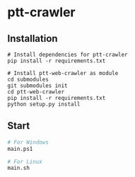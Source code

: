 # ptt-crawler

## Installation

```
# Install dependencies for ptt-crawler
pip install -r requirements.txt 

# Install ptt-web-crawler as module
cd submodules
git submodules init
cd ptt-web-crawler
pip install -r requirements.txt 
python setup.py install
```

## Start

```sh
# For Windows
main.ps1

# For Linux
main.sh
```
